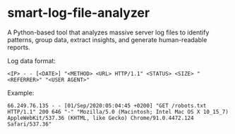 # smart-log-file-analyzer
A Python-based tool that analyzes massive server log files to identify patterns, group data, extract insights, and generate human-readable reports.

Log data format: 
```
<IP> - - [<DATE>] "<METHOD> <URL> HTTP/1.1" <STATUS> <SIZE> "<REFERRER>" "<USER AGENT>"
```

Example:
```
66.249.76.135 - - [01/Sep/2020:05:04:45 +0200] "GET /robots.txt HTTP/1.1" 200 646 "-" "Mozilla/5.0 (Macintosh; Intel Mac OS X 10_15_7) AppleWebKit/537.36 (KHTML, like Gecko) Chrome/91.0.4472.124 Safari/537.36"
```